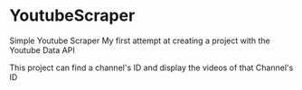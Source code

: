 # YoutubeScraper
Simple Youtube Scraper
My first attempt at creating a project with the Youtube Data API

This project can find a channel's ID and display the videos of that Channel's ID
